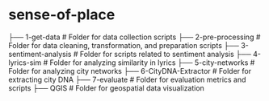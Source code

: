 # sense-of-place


├── 1-get-data                # Folder for data collection scripts
├── 2-pre-processing          # Folder for data cleaning, transformation, and preparation scripts
├── 3-sentiment-analysis      # Folder for scripts related to sentiment analysis
├── 4-lyrics-sim              # Folder for analyzing similarity in lyrics
├── 5-city-networks           # Folder for analyzing city networks
├── 6-CityDNA-Extractor       # Folder for extracting city DNA
├── 7-evaluate                # Folder for evaluation metrics and scripts
├── QGIS                      # Folder for geospatial data visualization
